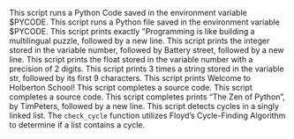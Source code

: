 This script runs a Python Code saved in the environment variable $PYCODE.
This script runs a Python file saved in the environment variable $PYCODE.
This script prints exactly "Programming is like building a multilingual puzzle, followed by a new line.
This script prints the integer stored in the variable number, followed by Battery street, followed by a new line.
This script prints the float stored in the variable number with a precision of 2 digits.
This script prints 3 times a string stored in the variable str, followed by its first 9 characters.
This script prints Welcome to Holberton School!
This script completes a source code.
This script completes a source code.
This script completes prints “The Zen of Python”, by TimPeters, followed by a new line.
This script detects cycles in a singly linked list. The `check_cycle` function utilizes Floyd’s Cycle-Finding Algorithm to determine if a list contains a cycle.
